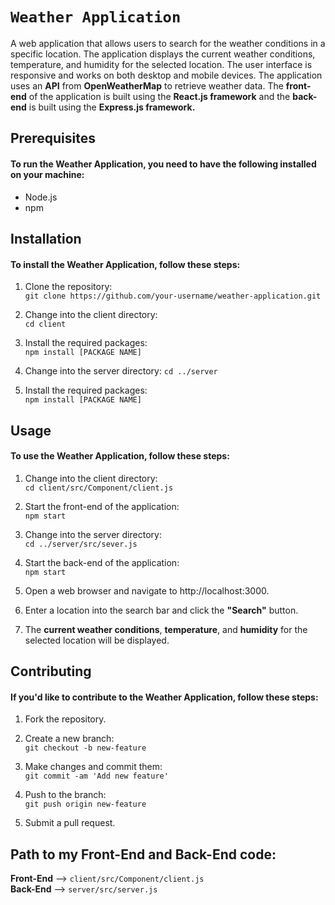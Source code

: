 # `Weather Application`
A web application that allows users to search for the weather conditions in a specific location. The application displays the current weather conditions, temperature, and humidity for the selected location. The user interface is responsive and works on both desktop and mobile devices. The application uses an **API** from **OpenWeatherMap** to retrieve weather data. The **front-end** of the application is built using the **React.js framework** and the **back-end** is built using the **Express.js framework.**

## Prerequisites
#### To run the Weather Application, you need to have the following installed on your machine:
- Node.js
- npm

## Installation
#### To install the Weather Application, follow these steps:
1. Clone the repository:\
`git clone https://github.com/your-username/weather-application.git`

2. Change into the client directory:\
`cd client`

3. Install the required packages:\
`npm install [PACKAGE NAME]`

4. Change into the server directory:
`cd ../server`

5. Install the required packages:\
`npm install [PACKAGE NAME]`

## Usage
#### To use the Weather Application, follow these steps:

1. Change into the client directory:\
`cd client/src/Component/client.js`

2. Start the front-end of the application:\
`npm start`

3. Change into the server directory:\
`cd ../server/src/sever.js`

4. Start the back-end of the application:\
`npm start`

5. Open a web browser and navigate to http://localhost:3000.

6. Enter a location into the search bar and click the **"Search"** button.

7. The **current weather conditions**, **temperature**, and **humidity** for the selected location will be displayed.


## Contributing
#### If you'd like to contribute to the Weather Application, follow these steps:

1. Fork the repository.

2. Create a new branch:\
`git checkout -b new-feature`

2. Make changes and commit them:\
`git commit -am 'Add new feature'`

3. Push to the branch:\
`git push origin new-feature`

4. Submit a pull request.

## Path to my Front-End and Back-End code:
**Front-End** --> `client/src/Component/client.js`\
**Back-End** --> `server/src/server.js`

